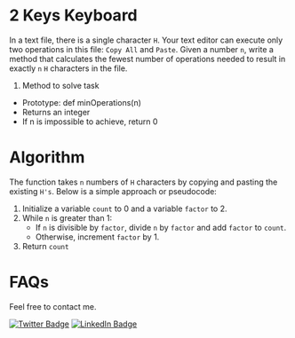 # 2 Keys Keyboard
In a text file, there is a single character `H`. Your text editor can execute only two operations in this file: `Copy All` and `Paste`. Given a number `n`, write a method that calculates the fewest number of operations needed to result in exactly `n` `H` characters in the file.

1. Method to solve task
  - Prototype: def minOperations(n)
  - Returns an integer
  - If n is impossible to achieve, return 0

# Algorithm
The function takes `n` numbers of `H` characters by copying and pasting the existing `H's`. Below is a simple approach or pseudocode:
1. Initialize a variable `count` to 0 and a variable `factor` to 2.
2. While `n` is greater than 1:
   -  If `n` is divisible by `factor`, divide `n` by `factor` and add `factor` to `count`.
   -  Otherwise, increment `factor` by 1.
3. Return `count`

# FAQs
Feel free to contact me.

[![Twitter Badge](https://img.shields.io/badge/Twitter-Profile-informational?style=flat&logo=twitter&logoColor=white&color=1CA2F1)](https://twitter.com/That_Blakie)
[![LinkedIn Badge](https://img.shields.io/badge/LinkedIn-Profile-informational?style=flat&logo=linkedin&logoColor=white&color=0D76A8)](https://www.linkedin.com/in/samuel-theophilus/)
